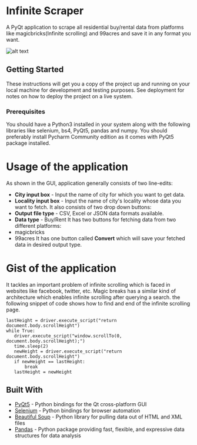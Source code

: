 # Infinite Scraper

A PyQt application to scrape all residential buy/rental data from platforms like magicbricks(Infinite scrolling) and 99acres and save it in any format you want.

![alt text](http://i.imgur.com/bUeIgld.png)

## Getting Started

These instructions will get you a copy of the project up and running on your local machine for development and testing purposes. See deployment for notes on how to deploy the project on a live system.

### Prerequisites

You should have a Python3 installed in your system along with the following libraries like selenium, bs4, PyQt5, pandas and numpy. You should preferably install Pycharm Community edition as it comes with PyQt5 package installed.

# Usage of the application

As shown in the GUI, application generally consists of two line-edits:
* **City input box** - Input the name of city for which you want to get data.
* **Locality input box** - Input the name of city's locality whose data you want to fetch.
It also consists of two drop down buttons:
* **Output file type** - CSV, Excel or JSON data formats available.
* **Data type** - Buy/Rent
It has two buttons for fetching data from two different platforms:
* magicbricks
* 99acres
It has one button called **Convert** which will save your fetched data in desired output type.

# Gist of the application

It tackles an important problem of infinite scrolling which is faced in websites like facebook, twitter, etc. Magic breaks has a similar kind of architecture which enables infinite scrolling after querying a search.
the following snippet of code shows how to find and end of the infinite scrolling page.
```
lastHeight = driver.execute_script("return document.body.scrollHeight")
while True:
   driver.execute_script("window.scrollTo(0, document.body.scrollHeight);")
   time.sleep(2)
   newHeight = driver.execute_script("return document.body.scrollHeight")
   if newHeight == lastHeight:
       break
   lastHeight = newHeight
```


## Built With

* [PyQt5](http://pyqt.sourceforge.net/Docs/PyQt5/) -  Python bindings for the Qt cross-platform GUI
* [Selenium](http://selenium-python.readthedocs.io/) - Python bindings for browser automation
* [Beautiful Soup](https://www.crummy.com/software/BeautifulSoup/bs4/doc/) - Python library for pulling data out of HTML and XML files
* [Pandas](http://pandas.pydata.org/pandas-docs/stable/) - Python package providing fast, flexible, and expressive data structures for data analysis
